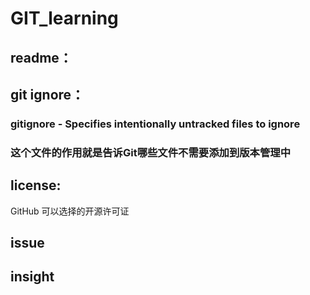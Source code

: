 # GIT_learning
## readme：

## git ignore：
### gitignore - Specifies intentionally untracked files to ignore
### 这个文件的作用就是告诉Git哪些文件不需要添加到版本管理中

## license:
 GitHub 可以选择的开源许可证

## issue
## insight
